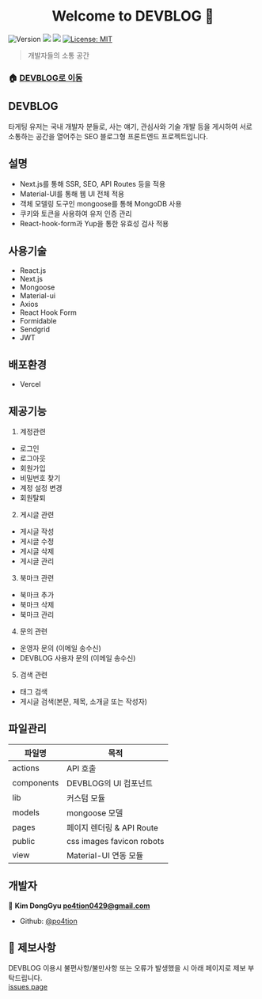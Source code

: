 <h1 align="center">Welcome to DEVBLOG 👋</h1>
<p>
  <img alt="Version" src="https://img.shields.io/badge/version-1.0.0-blue.svg?cacheSeconds=2592000" />
  <img src="https://img.shields.io/badge/yarn-%3E%3D1.22.5-blue.svg" />
  <img src="https://img.shields.io/badge/node-14.18.1-blue.svg" />
  <a href="#" target="_blank">
    <img alt="License: MIT" src="https://img.shields.io/badge/License-MIT-yellow.svg" />
  </a>
</p>

> 개발자들의 소통 공간

### 🏠 [DEVBLOG로 이동](https://devblog-mu.vercel.app/)

## DEVBLOG

타게팅 유저는 국내 개발자 분들로, 사는 얘기, 관심사와 기술 개발 등을 게시하여 서로 소통하는 공간을 열어주는 SEO 블로그형 프론트엔드 프로젝트입니다.

## 설명

- Next.js를 통해 SSR, SEO, API Routes 등을 적용
- Material-UI를 통해 웹 UI 전체 적용
- 객체 모델링 도구인 mongoose를 통해 MongoDB 사용
- 쿠키와 토큰을 사용하여 유저 인증 관리
- React-hook-form과 Yup을 통한 유효성 검사 적용

## 사용기술

- React.js
- Next.js
- Mongoose
- Material-ui
- Axios
- React Hook Form
- Formidable
- Sendgrid
- JWT

## 배포환경

- Vercel

## 제공기능

1. 계정관련

- 로그인
- 로그아웃
- 회원가입
- 비밀번호 찾기
- 계정 설정 변경
- 회원탈퇴

2. 게시글 관련

- 게시글 작성
- 게시글 수정
- 게시글 삭제
- 게시글 관리

3. 북마크 관련

- 북마크 추가
- 북마크 삭제
- 북마크 관리

4. 문의 관련

- 운영자 문의 (이메일 송수신)
- DEVBLOG 사용자 문의 (이메일 송수신)

5. 검색 관련

- 태그 검색
- 게시글 검색(본문, 제목, 소개글 또는 작성자)

## 파일관리

| 파일명     | 목적                      |
| ---------- | ------------------------- |
| actions    | API 호출                  |
| components | DEVBLOG의 UI 컴포넌트     |
| lib        | 커스텀 모듈               |
| models     | mongoose 모델             |
| pages      | 페이지 렌더링 & API Route |
| public     | css images favicon robots |
| view       | Material-UI 연동 모듈     |

## 개발자

👤 **Kim DongGyu <po4tion0429@gmail.com>**

- Github: [@po4tion](https://github.com/po4tion)

## 🤝 제보사항

DEVBLOG 이용시 불편사항/불만사항 또는 오류가 발생했을 시 아래 페이지로 제보 부탁드립니다.<br> [issues page](https://github.com/po4tion/devblog/issues)
